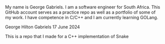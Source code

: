 My name is George Gabriels. I am a software engineer for South Africa. This GitHub account serves as a practice repo as well as a portfolio of some of my work. I have competence in C/C++ and I am currently learning GOLang.

George Hilton Gabriels
17 June 2024

This is a repo that I made for a C++ implementation of Snake
